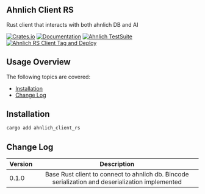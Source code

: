 ## Ahnlich Client RS

Rust client that interacts with both ahnlich DB and AI


[![Crates.io](https://img.shields.io/crates/v/ahnlich_client_rs.svg)](https://crates.io/crates/ahnlich_client_rs)
[![Documentation](https://docs.rs/ahnlich_client_rs/badge.svg)](https://docs.rs/ahnlich_client_rs/)
[![Ahnlich TestSuite](https://github.com/deven96/ahnlich/actions/workflows/test.yml/badge.svg)](https://github.com/deven96/ahnlich/actions/workflows/test.yml)
[![Ahnlich RS Client Tag and Deploy](https://github.com/deven96/ahnlich/actions/workflows/rust_tag_and_deploy.yml/badge.svg)](https://github.com/deven96/ahnlich/actions/workflows/rust_tag_and_deploy.yml)

## Usage Overview

The following topics are covered:
* [Installation](#installation)
* [Change Log](#change-log)

## Installation

```bash
cargo add ahnlich_client_rs
```

## Change Log

| Version| Description           |
| -------|:-------------:|
| 0.1.0 | Base Rust client to connect to ahnlich db. Bincode serialization and deserialization implemented |


